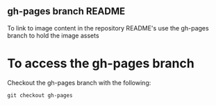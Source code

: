 ## gh-pages branch README
To link to image content in the repository README's use the gh-pages branch to hold the image assets

# To access the gh-pages branch
Checkout the gh-pages branch with the following:

    git checkout gh-pages


